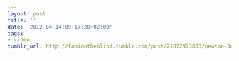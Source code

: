 ```yaml
---
layout: post
title: ''
date: '2012-04-14T09:17:28+02:00'
tags:
- video
tumblr_url: http://fabiantheblind.tumblr.com/post/21072973833/newton-3d-in-after-effects-cs6-cylinders-by
---
```

